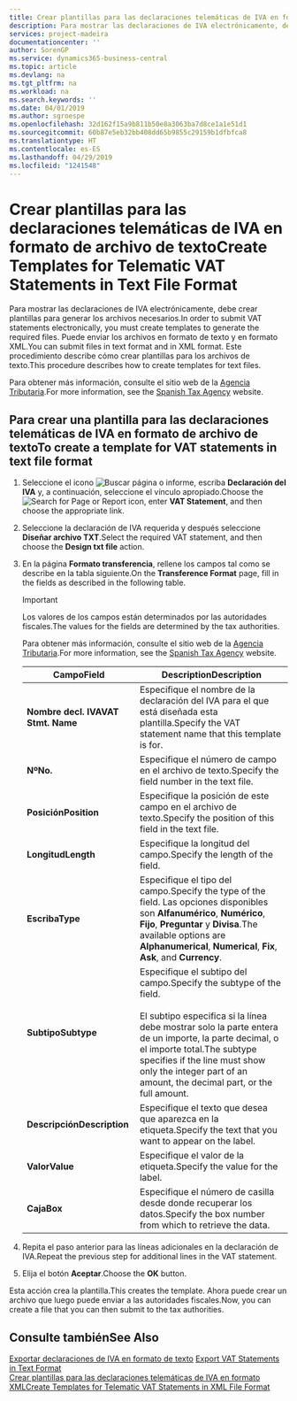 ```yaml
---
title: Crear plantillas para las declaraciones telemáticas de IVA en formato de archivo de texto
description: Para mostrar las declaraciones de IVA electrónicamente, debe crear plantillas para generar los archivos necesarios. Puede enviar los archivos en formato de texto y en formato XML. Este procedimiento describe cómo crear plantillas para los archivos de texto.
services: project-madeira
documentationcenter: ''
author: SorenGP
ms.service: dynamics365-business-central
ms.topic: article
ms.devlang: na
ms.tgt_pltfrm: na
ms.workload: na
ms.search.keywords: ''
ms.date: 04/01/2019
ms.author: sgroespe
ms.openlocfilehash: 32d162f15a9b811b50e8a3063ba7d8ce1a1e51d1
ms.sourcegitcommit: 60b87e5eb32bb408dd65b9855c29159b1dfbfca8
ms.translationtype: HT
ms.contentlocale: es-ES
ms.lasthandoff: 04/29/2019
ms.locfileid: "1241548"
---
```

# <a name="create-templates-for-telematic-vat-statements-in-text-file-format"></a><span data-ttu-id="86348-105">Crear plantillas para las declaraciones telemáticas de IVA en formato de archivo de texto</span><span class="sxs-lookup"><span data-stu-id="86348-105">Create Templates for Telematic VAT Statements in Text File Format</span></span>
<span data-ttu-id="86348-106">Para mostrar las declaraciones de IVA electrónicamente, debe crear plantillas para generar los archivos necesarios.</span><span class="sxs-lookup"><span data-stu-id="86348-106">In order to submit VAT statements electronically, you must create templates to generate the required files.</span></span> <span data-ttu-id="86348-107">Puede enviar los archivos en formato de texto y en formato XML.</span><span class="sxs-lookup"><span data-stu-id="86348-107">You can submit files in text format and in XML format.</span></span> <span data-ttu-id="86348-108">Este procedimiento describe cómo crear plantillas para los archivos de texto.</span><span class="sxs-lookup"><span data-stu-id="86348-108">This procedure describes how to create templates for text files.</span></span>  

<span data-ttu-id="86348-109">Para obtener más información, consulte el sitio web de la [Agencia Tributaria](https://go.microsoft.com/fwlink/?LinkID=238181).</span><span class="sxs-lookup"><span data-stu-id="86348-109">For more information, see the [Spanish Tax Agency](https://go.microsoft.com/fwlink/?LinkID=238181) website.</span></span>  

## <a name="to-create-a-template-for-vat-statements-in-text-file-format"></a><span data-ttu-id="86348-110">Para crear una plantilla para las declaraciones telemáticas de IVA en formato de archivo de texto</span><span class="sxs-lookup"><span data-stu-id="86348-110">To create a template for VAT statements in text file format</span></span>  

1.  <span data-ttu-id="86348-111">Seleccione el icono ![Buscar página o informe](../../media/ui-search/search_small.png "icono Buscar página o informe"), escriba **Declaración del IVA** y, a continuación, seleccione el vínculo apropiado.</span><span class="sxs-lookup"><span data-stu-id="86348-111">Choose the ![Search for Page or Report](../../media/ui-search/search_small.png "Search for Page or Report icon") icon, enter **VAT Statement**, and then choose the appropriate link.</span></span>  
2.  <span data-ttu-id="86348-112">Seleccione la declaración de IVA requerida y después seleccione **Diseñar archivo TXT**.</span><span class="sxs-lookup"><span data-stu-id="86348-112">Select the required VAT statement, and then choose the **Design txt file** action.</span></span>  
3.  <span data-ttu-id="86348-113">En la página **Formato transferencia**, rellene los campos tal como se describe en la tabla siguiente.</span><span class="sxs-lookup"><span data-stu-id="86348-113">On the **Transference Format** page, fill in the fields as described in the following table.</span></span>  

    > [!IMPORTANT]  
    >  <span data-ttu-id="86348-114">Los valores de los campos están determinados por las autoridades fiscales.</span><span class="sxs-lookup"><span data-stu-id="86348-114">The values for the fields are determined by the tax authorities.</span></span>  
    >   
    >  <span data-ttu-id="86348-115">Para obtener más información, consulte el sitio web de la [Agencia Tributaria](https://go.microsoft.com/fwlink/?LinkID=238181).</span><span class="sxs-lookup"><span data-stu-id="86348-115">For more information, see the [Spanish Tax Agency](https://go.microsoft.com/fwlink/?LinkID=238181) website.</span></span>  

    |<span data-ttu-id="86348-116">Campo</span><span class="sxs-lookup"><span data-stu-id="86348-116">Field</span></span>|<span data-ttu-id="86348-117">Description</span><span class="sxs-lookup"><span data-stu-id="86348-117">Description</span></span>|  
    |---------------------------------|---------------------------------------|  
    |<span data-ttu-id="86348-118">**Nombre decl. IVA**</span><span class="sxs-lookup"><span data-stu-id="86348-118">**VAT Stmt. Name**</span></span>|<span data-ttu-id="86348-119">Especifique el nombre de la declaración del IVA para el que está diseñada esta plantilla.</span><span class="sxs-lookup"><span data-stu-id="86348-119">Specify the VAT statement name that this template is for.</span></span>|  
    |<span data-ttu-id="86348-120">**Nº**</span><span class="sxs-lookup"><span data-stu-id="86348-120">**No.**</span></span>|<span data-ttu-id="86348-121">Especifique el número de campo en el archivo de texto.</span><span class="sxs-lookup"><span data-stu-id="86348-121">Specify the field number in the text file.</span></span>|  
    |<span data-ttu-id="86348-122">**Posición**</span><span class="sxs-lookup"><span data-stu-id="86348-122">**Position**</span></span>|<span data-ttu-id="86348-123">Especifique la posición de este campo en el archivo de texto.</span><span class="sxs-lookup"><span data-stu-id="86348-123">Specify the position of this field in the text file.</span></span>|  
    |<span data-ttu-id="86348-124">**Longitud**</span><span class="sxs-lookup"><span data-stu-id="86348-124">**Length**</span></span>|<span data-ttu-id="86348-125">Especifique la longitud del campo.</span><span class="sxs-lookup"><span data-stu-id="86348-125">Specify the length of the field.</span></span>|  
    |<span data-ttu-id="86348-126">**Escriba**</span><span class="sxs-lookup"><span data-stu-id="86348-126">**Type**</span></span>|<span data-ttu-id="86348-127">Especifique el tipo del campo.</span><span class="sxs-lookup"><span data-stu-id="86348-127">Specify the type of the field.</span></span> <span data-ttu-id="86348-128">Las opciones disponibles son **Alfanumérico**, **Numérico**, **Fijo**, **Preguntar** y **Divisa**.</span><span class="sxs-lookup"><span data-stu-id="86348-128">The available options are **Alphanumerical**, **Numerical**, **Fix**, **Ask**, and **Currency**.</span></span>|  
    |<span data-ttu-id="86348-129">**Subtipo**</span><span class="sxs-lookup"><span data-stu-id="86348-129">**Subtype**</span></span>|<span data-ttu-id="86348-130">Especifique el subtipo del campo.</span><span class="sxs-lookup"><span data-stu-id="86348-130">Specify the subtype of the field.</span></span><br /><br /> <span data-ttu-id="86348-131">El subtipo especifica si la línea debe mostrar solo la parte entera de un importe, la parte decimal, o el importe total.</span><span class="sxs-lookup"><span data-stu-id="86348-131">The subtype specifies if the line must show only the integer part of an amount, the decimal part, or the full amount.</span></span>|  
    |<span data-ttu-id="86348-132">**Descripción**</span><span class="sxs-lookup"><span data-stu-id="86348-132">**Description**</span></span>|<span data-ttu-id="86348-133">Especifique el texto que desea que aparezca en la etiqueta.</span><span class="sxs-lookup"><span data-stu-id="86348-133">Specify the text that you want to appear on the label.</span></span>|  
    |<span data-ttu-id="86348-134">**Valor**</span><span class="sxs-lookup"><span data-stu-id="86348-134">**Value**</span></span>|<span data-ttu-id="86348-135">Especifique el valor de la etiqueta.</span><span class="sxs-lookup"><span data-stu-id="86348-135">Specify the value for the label.</span></span>|  
    |<span data-ttu-id="86348-136">**Caja**</span><span class="sxs-lookup"><span data-stu-id="86348-136">**Box**</span></span>|<span data-ttu-id="86348-137">Especifique el número de casilla desde donde recuperar los datos.</span><span class="sxs-lookup"><span data-stu-id="86348-137">Specify the box number from which to retrieve the data.</span></span>|  

4.  <span data-ttu-id="86348-138">Repita el paso anterior para las líneas adicionales en la declaración de IVA.</span><span class="sxs-lookup"><span data-stu-id="86348-138">Repeat the previous step for additional lines in the VAT statement.</span></span>  
5.  <span data-ttu-id="86348-139">Elija el botón **Aceptar**.</span><span class="sxs-lookup"><span data-stu-id="86348-139">Choose the **OK** button.</span></span>  

<span data-ttu-id="86348-140">Esta acción crea la plantilla.</span><span class="sxs-lookup"><span data-stu-id="86348-140">This creates the template.</span></span> <span data-ttu-id="86348-141">Ahora puede crear un archivo que luego puede enviar a las autoridades fiscales.</span><span class="sxs-lookup"><span data-stu-id="86348-141">Now, you can create a file that you can then submit to the tax authorities.</span></span>  

## <a name="see-also"></a><span data-ttu-id="86348-142">Consulte también</span><span class="sxs-lookup"><span data-stu-id="86348-142">See Also</span></span>  
 <span data-ttu-id="86348-143">[Exportar declaraciones de IVA en formato de texto](how-to-export-vat-statements-in-text-format.md) </span><span class="sxs-lookup"><span data-stu-id="86348-143">[Export VAT Statements in Text Format](how-to-export-vat-statements-in-text-format.md) </span></span>  
 [<span data-ttu-id="86348-144">Crear plantillas para las declaraciones telemáticas de IVA en formato XML</span><span class="sxs-lookup"><span data-stu-id="86348-144">Create Templates for Telematic VAT Statements in XML File Format</span></span>](how-to-create-templates-for-telematic-vat-statements-in-xml-file-format.md)
